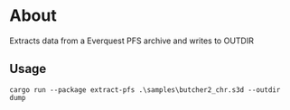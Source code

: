 # About

Extracts data from a Everquest PFS archive and writes to OUTDIR


## Usage

    cargo run --package extract-pfs .\samples\butcher2_chr.s3d --outdir dump
